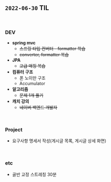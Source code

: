 ## `2022-06-30` TIL

<br>

### DEV
+ **spring mvc**
  + ~~스프링 타입 컨버터 - formatter 학습~~
  + ~~converter, formatter 복습~~
+ **JPA**
  + ~~고급 매핑 복습~~
+ **컴퓨터 구조**
  + 폰 노이만 구조
  + Accumulator
+ **알고리즘**
  + ~~문제 1개 풀기~~
+ **캐치 강의**
  + ~~네이버 백엔드 개발자~~
<br>

### Project
+ 요구사항 명세서 작성(게시글 목록, 게시글 상세 화면)

<br>

### etc
+ 골반 교정 스트레칭 30분
